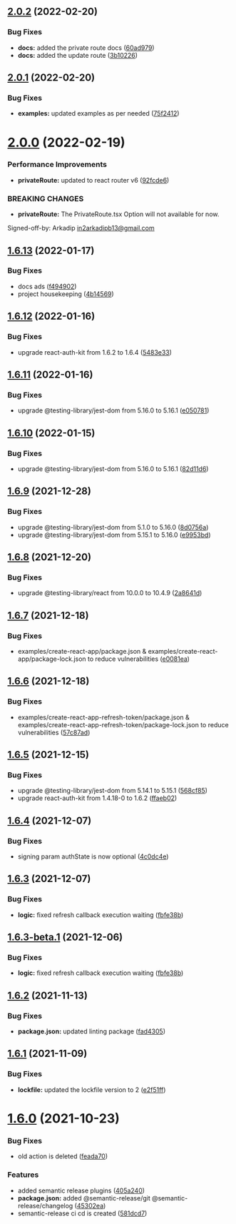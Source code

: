 ## [2.0.2](https://github.com/react-auth-kit/react-auth-kit/compare/v2.0.1...v2.0.2) (2022-02-20)


### Bug Fixes

* **docs:** added the private route docs ([60ad979](https://github.com/react-auth-kit/react-auth-kit/commit/60ad979967549db78f38ff8808a7c81840b15057))
* **docs:** added the update route ([3b10226](https://github.com/react-auth-kit/react-auth-kit/commit/3b1022679c709e560f01f1d99f1277a8cb126209))

## [2.0.1](https://github.com/react-auth-kit/react-auth-kit/compare/v2.0.0...v2.0.1) (2022-02-20)


### Bug Fixes

* **examples:** updated examples as per needed ([75f2412](https://github.com/react-auth-kit/react-auth-kit/commit/75f24122219f5de15c3447f1354b5f87440b8369))

# [2.0.0](https://github.com/react-auth-kit/react-auth-kit/compare/v1.6.13...v2.0.0) (2022-02-19)


### Performance Improvements

* **privateRoute:** updated to react router v6 ([92fcde6](https://github.com/react-auth-kit/react-auth-kit/commit/92fcde67bcb91ff478387146d7c3ae217c90dced))


### BREAKING CHANGES

* **privateRoute:** The PrivateRoute.tsx Option will not available for now.

Signed-off-by: Arkadip <in2arkadipb13@gmail.com>

## [1.6.13](https://github.com/react-auth-kit/react-auth-kit/compare/v1.6.12...v1.6.13) (2022-01-17)


### Bug Fixes

* docs ads ([f494902](https://github.com/react-auth-kit/react-auth-kit/commit/f494902149d4726e8df35f4721ce0166a79f4137))
* project housekeeping ([4b14569](https://github.com/react-auth-kit/react-auth-kit/commit/4b145693ad436914b50bc350952e24ee67b62cc9))

## [1.6.12](https://github.com/react-auth-kit/react-auth-kit/compare/v1.6.11...v1.6.12) (2022-01-16)


### Bug Fixes

* upgrade react-auth-kit from 1.6.2 to 1.6.4 ([5483e33](https://github.com/react-auth-kit/react-auth-kit/commit/5483e33ec42cb97bcb230546824d1fa6104564b7))

## [1.6.11](https://github.com/react-auth-kit/react-auth-kit/compare/v1.6.10...v1.6.11) (2022-01-16)


### Bug Fixes

* upgrade @testing-library/jest-dom from 5.16.0 to 5.16.1 ([e050781](https://github.com/react-auth-kit/react-auth-kit/commit/e050781f309c93e5f076ec939150e579667c1077))

## [1.6.10](https://github.com/react-auth-kit/react-auth-kit/compare/v1.6.9...v1.6.10) (2022-01-15)


### Bug Fixes

* upgrade @testing-library/jest-dom from 5.16.0 to 5.16.1 ([82d11d6](https://github.com/react-auth-kit/react-auth-kit/commit/82d11d6a0893be68782dc33d57cdbfcc691090b9))

## [1.6.9](https://github.com/react-auth-kit/react-auth-kit/compare/v1.6.8...v1.6.9) (2021-12-28)


### Bug Fixes

* upgrade @testing-library/jest-dom from 5.1.0 to 5.16.0 ([8d0756a](https://github.com/react-auth-kit/react-auth-kit/commit/8d0756a847840703bf4f91e7e7eb4007105df452))
* upgrade @testing-library/jest-dom from 5.15.1 to 5.16.0 ([e9953bd](https://github.com/react-auth-kit/react-auth-kit/commit/e9953bd6cbbf4dca3d9cccd519824b455f56b8a3))

## [1.6.8](https://github.com/react-auth-kit/react-auth-kit/compare/v1.6.7...v1.6.8) (2021-12-20)


### Bug Fixes

* upgrade @testing-library/react from 10.0.0 to 10.4.9 ([2a8641d](https://github.com/react-auth-kit/react-auth-kit/commit/2a8641df605883af403db6021bf58d2d20fd099c))

## [1.6.7](https://github.com/react-auth-kit/react-auth-kit/compare/v1.6.6...v1.6.7) (2021-12-18)


### Bug Fixes

* examples/create-react-app/package.json & examples/create-react-app/package-lock.json to reduce vulnerabilities ([e0081ea](https://github.com/react-auth-kit/react-auth-kit/commit/e0081eae63af6724f563e441b3b32ebfd200f4f4))

## [1.6.6](https://github.com/react-auth-kit/react-auth-kit/compare/v1.6.5...v1.6.6) (2021-12-18)


### Bug Fixes

* examples/create-react-app-refresh-token/package.json & examples/create-react-app-refresh-token/package-lock.json to reduce vulnerabilities ([57c87ad](https://github.com/react-auth-kit/react-auth-kit/commit/57c87addd5ece8c6acd5faa77c930922e13bd7e0))

## [1.6.5](https://github.com/react-auth-kit/react-auth-kit/compare/v1.6.4...v1.6.5) (2021-12-15)


### Bug Fixes

* upgrade @testing-library/jest-dom from 5.14.1 to 5.15.1 ([568cf85](https://github.com/react-auth-kit/react-auth-kit/commit/568cf856837cfb71411da69e4303dc177e5edd7f))
* upgrade react-auth-kit from 1.4.18-0 to 1.6.2 ([ffaeb02](https://github.com/react-auth-kit/react-auth-kit/commit/ffaeb024a7084ff71a03bae1d140aa60c8bcb610))

## [1.6.4](https://github.com/react-auth-kit/react-auth-kit/compare/v1.6.3...v1.6.4) (2021-12-07)


### Bug Fixes

* signing param authState is now optional ([4c0dc4e](https://github.com/react-auth-kit/react-auth-kit/commit/4c0dc4e5eeabbbf011194ed0d3a6c34695169046))

## [1.6.3](https://github.com/react-auth-kit/react-auth-kit/compare/v1.6.2...v1.6.3) (2021-12-07)


### Bug Fixes

* **logic:** fixed refresh callback execution waiting ([fbfe38b](https://github.com/react-auth-kit/react-auth-kit/commit/fbfe38b28532589dfdcb090fe2149e3fbefb4ddd))

## [1.6.3-beta.1](https://github.com/react-auth-kit/react-auth-kit/compare/v1.6.2...v1.6.3-beta.1) (2021-12-06)


### Bug Fixes

* **logic:** fixed refresh callback execution waiting ([fbfe38b](https://github.com/react-auth-kit/react-auth-kit/commit/fbfe38b28532589dfdcb090fe2149e3fbefb4ddd))

## [1.6.2](https://github.com/react-auth-kit/react-auth-kit/compare/v1.6.1...v1.6.2) (2021-11-13)


### Bug Fixes

* **package.json:** updated linting package ([fad4305](https://github.com/react-auth-kit/react-auth-kit/commit/fad4305a275b3a1b7da450442b0e9d82ca31164d))

## [1.6.1](https://github.com/react-auth-kit/react-auth-kit/compare/v1.6.0...v1.6.1) (2021-11-09)


### Bug Fixes

* **lockfile:** updated the lockfile version to 2 ([e2f51ff](https://github.com/react-auth-kit/react-auth-kit/commit/e2f51fff847fb0cdc7bb5bf26b1b2a7b184a6729))

# [1.6.0](https://github.com/react-auth-kit/react-auth-kit/compare/v1.5.5...v1.6.0) (2021-10-23)


### Bug Fixes

* old action is deleted ([feada70](https://github.com/react-auth-kit/react-auth-kit/commit/feada705dcde4cb817980ecac3da1f94a1bd21ad))


### Features

* added semantic release plugins ([405a240](https://github.com/react-auth-kit/react-auth-kit/commit/405a2402458d8bb8dc2989e21a56f9385f733be3))
* **package.json:** added @semantic-release/git @semantic-release/changelog ([45302ea](https://github.com/react-auth-kit/react-auth-kit/commit/45302ead09051b55b4dcdd6a5ea67a350c57900d))
* semantic-release ci cd is created ([581dcd7](https://github.com/react-auth-kit/react-auth-kit/commit/581dcd71ffb3dcee405dfadec2000d3b322ee0f2))
